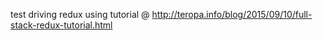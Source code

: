 test driving redux using tutorial @ http://teropa.info/blog/2015/09/10/full-stack-redux-tutorial.html